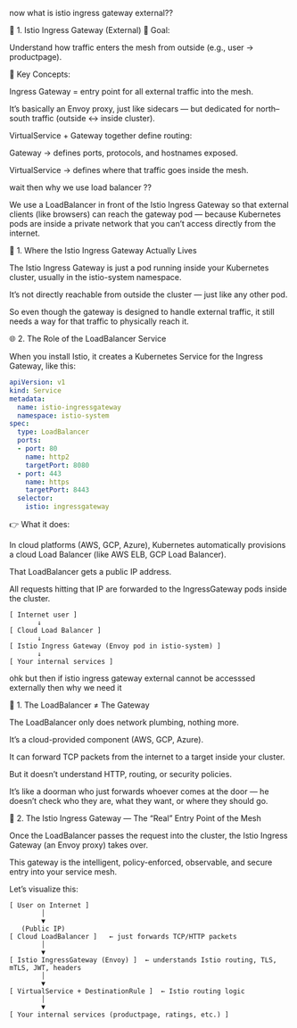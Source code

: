 now what is istio ingress gateway external??

🚪 1. Istio Ingress Gateway (External)
🎯 Goal:

Understand how traffic enters the mesh from outside (e.g., user → productpage).

📘 Key Concepts:

Ingress Gateway = entry point for all external traffic into the mesh.

It’s basically an Envoy proxy, just like sidecars — but dedicated for north–south traffic (outside ↔ inside cluster).

VirtualService + Gateway together define routing:

Gateway → defines ports, protocols, and hostnames exposed.

VirtualService → defines where that traffic goes inside the mesh.


wait then why we use load balancer ??


We use a LoadBalancer in front of the Istio Ingress Gateway so that external clients (like browsers) can reach the gateway pod — because Kubernetes pods are inside a private network that you can’t access directly from the internet.


🧱 1. Where the Istio Ingress Gateway Actually Lives

The Istio Ingress Gateway is just a pod running inside your Kubernetes cluster, usually in the istio-system namespace.

It’s not directly reachable from outside the cluster — just like any other pod.

So even though the gateway is designed to handle external traffic,
it still needs a way for that traffic to physically reach it.



🌐 2. The Role of the LoadBalancer Service

When you install Istio, it creates a Kubernetes Service for the Ingress Gateway, like this:


```yaml
apiVersion: v1
kind: Service
metadata:
  name: istio-ingressgateway
  namespace: istio-system
spec:
  type: LoadBalancer
  ports:
  - port: 80
    name: http2
    targetPort: 8080
  - port: 443
    name: https
    targetPort: 8443
  selector:
    istio: ingressgateway
```
👉 What it does:

In cloud platforms (AWS, GCP, Azure), Kubernetes automatically provisions a cloud Load Balancer (like AWS ELB, GCP Load Balancer).

That LoadBalancer gets a public IP address.

All requests hitting that IP are forwarded to the IngressGateway pods inside the cluster.


```
[ Internet user ]
       ↓
[ Cloud Load Balancer ]
       ↓
[ Istio Ingress Gateway (Envoy pod in istio-system) ]
       ↓
[ Your internal services ]
```


ohk but then if istio ingress gateway external cannot be accesssed externally then why we need it


🧱 1. The LoadBalancer ≠ The Gateway

The LoadBalancer only does network plumbing, nothing more.

It’s a cloud-provided component (AWS, GCP, Azure).

It can forward TCP packets from the internet to a target inside your cluster.

But it doesn’t understand HTTP, routing, or security policies.

It’s like a doorman who just forwards whoever comes at the door —
he doesn’t check who they are, what they want, or where they should go.



🚪 2. The Istio Ingress Gateway — The “Real” Entry Point of the Mesh

Once the LoadBalancer passes the request into the cluster,
the Istio Ingress Gateway (an Envoy proxy) takes over.

This gateway is the intelligent, policy-enforced, observable, and secure entry into your service mesh.

Let’s visualize this:

```
[ User on Internet ]
        │
        ▼
   (Public IP)
[ Cloud LoadBalancer ]   ← just forwards TCP/HTTP packets
        │
        ▼
[ Istio IngressGateway (Envoy) ]  ← understands Istio routing, TLS, mTLS, JWT, headers
        │
        ▼
[ VirtualService + DestinationRule ]  ← Istio routing logic
        │
        ▼
[ Your internal services (productpage, ratings, etc.) ]

```


